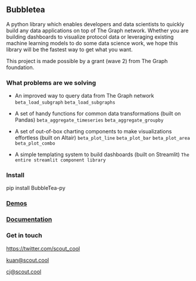 Bubbletea
--

A python library which enables developers and data scientists to quickly build any data applications on top of The Graph network. Whether you are building dashboards to visualize protocol data or leveraging existing machine learning models to do some data science work, we hope this library will be the fastest way to get what you want.

This project is made possible by a grant (wave 2) from The Graph foundation. 

### What problems are we solving
- An improved way to query data from The Graph network `beta_load_subgraph` `beta_load_subgraphs`

- A set of handy functions for common data transformations (built on Pandas) `beta_aggregate_timeseries` `beta_aggregate_groupby`

- A set of out-of-box charting components to make visualizations effortless (built on Altair) `beta_plot_line` `beta_plot_bar` `beta_plot_area` `beta_plot_combo`

- A simple templating system to build dashboards (built on Streamlit) `The entire streamlit component library`

### Install
pip install BubbleTea-py

### [Demos](https://bubbletea-demo.herokuapp.com/?demo=demo_1.py)


### [Documentation](https://scout-1.gitbook.io/bubbletea/)



### Get in touch
https://twitter.com/scout_cool

kuan@scout.cool

cj@scout.cool
